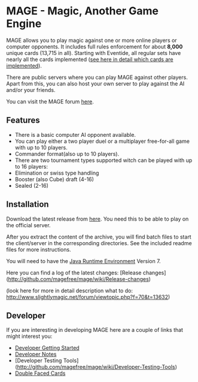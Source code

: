 # MAGE - Magic, Another Game Engine

MAGE allows you to play magic against one or more online players or computer opponents. It includes full rules enforcement for about **8,000** unique cards (13,715 in all). Starting with Eventide, all regular sets have nearly all the cards implemented ([see here in detail which cards are implemented](http://ct-magefree.rhcloud.com/stats)).

There are public servers where you can play MAGE against other players. Apart from this, you can also host your own server to play against the AI and/or your friends.

You can visit the MAGE forum [here](http://www.slightlymagic.net/forum/viewforum.php?f=70).

## Features
* There is a basic computer AI opponent available.
* You can play either a two player duel or a multiplayer free-for-all game with up to 10 players.
* Commander format(also up to 10 players).
* There are two tournament types supported witch can be played with up to 16 players:
 * Elimination or swiss type handling
 * Booster (also Cube) draft (4-16)
 * Sealed (2-16)

## Installation
Download the latest release from [here](http://download.magefree.com). You need this to be able to play on the official server.

After you extract the content of the archive, you will find batch files to start the client/server in the corresponding directories. See the included readme files for more instructions.

You will need to have the [Java Runtime Environment](http://java.com/en/) Version 7.

Here you can find a log of the latest changes: [Release changes] (http://github.com/magefree/mage/wiki/Release-changes)

(look here for more in detail description what to do: http://www.slightlymagic.net/forum/viewtopic.php?f=70&t=13632)

## Developer

If you are interesting in developing MAGE here are a couple of links that might interest you:
* [Developer Getting Started](http://github.com/magefree/mage/wiki/Developer-Getting-Started)
* [Developer Notes](http://github.com/magefree/mage/wiki/Developer-Notes)
* [Developer Testing Tools] (http://github.com/magefree/mage/wiki/Developer-Testing-Tools)
* [Double Faced Cards](http://github.com/magefree/mage/wiki/Double-Faced-Cards)

